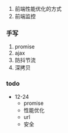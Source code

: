 1. 前端性能优化的方式
2. 前端监控

### 手写

1. promise
2. ajax
3. 防抖节流
4. 深拷贝

### todo

- 12-24
  - promise
  - 性能优化
  - url
  - 安全

